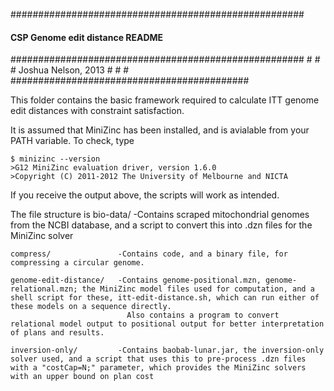 #####################################################
####       CSP Genome edit distance README       ####
#####################################################
    #                                         #
    #           Joshua Nelson, 2013           #
    #                                         #
    ###########################################

This folder contains the basic framework required to calculate ITT genome edit distances with constraint satisfaction.

It is assumed that MiniZinc has been installed, and is avialable from your PATH variable. To check, type

    $ minizinc --version
    >G12 MiniZinc evaluation driver, version 1.6.0
    >Copyright (C) 2011-2012 The University of Melbourne and NICTA

If you receive the output above, the scripts will work as intended.

The file structure is
    bio-data/               -Contains scraped mitochondrial genomes from the NCBI database, and a script to convert this into .dzn files for the MiniZinc solver
    
    compress/               -Contains code, and a binary file, for compressing a circular genome.
    
    genome-edit-distance/   -Contains genome-positional.mzn, genome-relational.mzn; the MiniZinc model files used for computation, and a shell script for these, itt-edit-distance.sh, which can run either of these models on a sequence directly.
                              Also contains a program to convert relational model output to positional output for better interpretation of plans and results.
                              
    inversion-only/         -Contains baobab-lunar.jar, the inversion-only solver used, and a script that uses this to pre-process .dzn files with a "costCap=N;" parameter, which provides the MiniZinc solvers with an upper bound on plan cost
    
    
    
